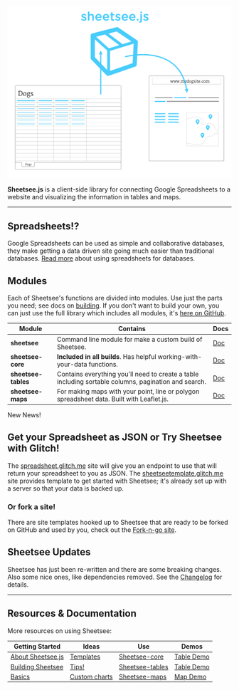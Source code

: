 ![sheetseeimg](img/next-sheetsee.png)

**Sheetsee.js** is a client-side library for connecting Google Spreadsheets to a website and visualizing the information in tables and maps.

<hr>

## Spreadsheets!?

Google Spreadsheets can be used as simple and collaborative databases, they make getting a data driven site going much easier than traditional databases. [Read more](./docs/basics.md) about using spreadsheets for databases.

## Modules

Each of Sheetsee's functions are divided into modules. Use just the parts you need; see docs on [building](./docs/building.md). If you don't want to build your own, you can just use the full library which includes all modules, it's [here on GitHub](http://www.github.com/jlord/sheetsee.js).

| Module              | Contains                                                                                            | Docs                         |
| ------------------- | --------------------------------------------------------------------------------------------------- | ---------------------------- |
| **sheetsee**   | Command line module for make a custom build of Sheetsee. | [Doc](./docs/building.md)   |
| **sheetsee-core**   | **Included in all builds**. Has helpful working-with-your-data functions.           | [Doc](./docs/sheetsee-core.md)   |
| **sheetsee-tables** | Contains everything you'll need to create a table including sortable columns, pagination and search.| [Doc](./docs/sheetsee-tables.md) |
| **sheetsee-maps**   | For making maps with your point, line or polygon spreadsheet data. Built with Leaflet.js.              | [Doc](./docs/sheetsee-maps.md)   |

<div class="new-news">New News!</div>

## Get your Spreadsheet as JSON or Try Sheetsee with Glitch!

The [spreadsheet.glitch.me](https://spreadsheet.glitch.me) site will give you an endpoint to use that will return your spreadsheet to you as JSON. The [sheetseetemplate.glitch.me](https://sheetseetemplate.glitch.me) site provides template to get started with Sheetsee; it's already set up with a server so that your data is backed up.

### Or fork a site!

There are site templates hooked up to Sheetsee that are ready to be forked on GitHub and used by you, check out the [Fork-n-go site](https://jlord.us/forkngo).

## Sheetsee Updates

Sheetsee has just been re-written and there are some breaking changes. Also some nice ones, like dependencies removed. See the [Changelog]() for details.

<hr>

## Resources & Documentation

More resources on using Sheetsee:

| Getting Started | Ideas | Use | Demos |
| --- | --- | --- | --- |
| [About Sheetsee.js](./docs/about.md) | [Templates](./docs/templates.md) | [Sheetsee-core](./docs/sheetsee-core.md) | [Table Demo](./demos/demo-table.html) |
| [Building Sheetsee](./docs/building.md) | [Tips!](./docs/tips.md) | [Sheetsee-tables](./docs/sheetsee-tables.md) | [Table Demo](./demos/demo-table.html) |
| [Basics](./docs/basics.md) | [Custom charts](./docs/custom-charts.md) | [Sheetsee-maps](./docs/sheetsee-maps.md) | [Map Demo](./demos/demo-map.html) |
